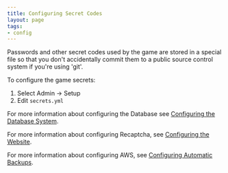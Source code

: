 ```yaml
---
title: Configuring Secret Codes
layout: page
tags:
- config
---
```


Passwords and other secret codes used by the game are stored in a special file so that you don't accidentally commit them to a public source control system if you're using 'git'.  

To configure the game secrets:

1. Select Admin -> Setup
2. Edit `secrets.yml` 

For more information about configuring the Database see [Configuring the Database System](/tutorials/config/db.html).

For more information about configuring Recaptcha, see [Configuring the Website](/tutorials/config/website.html).

For more information about configuring AWS, see [Configuring Automatic Backups](/tutorials/manage/backups.html).